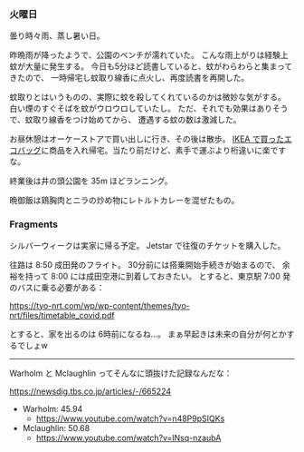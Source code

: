 ### 火曜日

曇り時々雨、蒸し暑い日。

昨晩雨が降ったようで、公園のベンチが濡れていた。
こんな雨上がりは経験上蚊が大量に発生する。
今日も5分ほど読書していると、蚊がわらわらと集まってきたので、
一時帰宅し蚊取り線香に点火し、再度読書を再開した。

蚊取りとはいうものの、実際に蚊を殺してくれているのかは微妙な気がする。
白い煙のすぐそばを蚊がウロウロしていたし。
ただ、それでも効果はありそうで、蚊取り線香をつけ始めてから、
遭遇する蚊の数は激減した。

お昼休憩はオーケーストアで買い出しに行き、その後は散歩。
[IKEA で買ったエコバッグ](https://github.com/toasa/diary/blob/main/2022/09/10.md)に商品を入れ帰宅。当たり前だけど、素手で運ぶより桁違いに楽ですな。

終業後は井の頭公園を 35m ほどランニング。

晩御飯は鶏胸肉とニラの炒め物にレトルトカレーを混ぜたもの。

### Fragments

シルバーウィークは実家に帰る予定。
Jetstar で往復のチケットを購入した。

往路は 8:50 成田発のフライト。
30分前には搭乗開始手続きが始まるので、
余裕を持って 8:00 には成田空港に到着しておきたい。
とすると、東京駅 7:00 発のバスに乗る必要がある：

https://tyo-nrt.com/wp/wp-content/themes/tyo-nrt/files/timetable_covid.pdf

とすると、家を出るのは 6時前になるね...。
まぁ早起きは未来の自分が何とかするでしょw

---

Warholm と  Mclaughlin ってそんなに頭抜けた記録なんだな：

https://newsdig.tbs.co.jp/articles/-/665224

- Warholm: 45.94
    - https://www.youtube.com/watch?v=n48P9pSIQKs
- Mclaughlin: 50.68
    - https://www.youtube.com/watch?v=lNsq-nzaubA